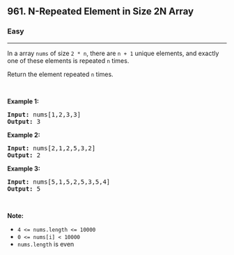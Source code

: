 <h2>961. N-Repeated Element in Size 2N Array</h2><h3>Easy</h3><hr><div><p>In a array <code>nums</code> of size <code>2 * n</code>, there are <code>n + 1</code> unique elements, and exactly one of these elements is repeated <code>n</code> times.</p>

<p>Return the element repeated <code>n</code> times.</p>

<p>&nbsp;</p>

<ol>
</ol>

<div>
<p><strong>Example 1:</strong></p>

<pre><strong>Input: </strong>nums<span id="example-input-1-1">[1,2,3,3]</span>
<strong>Output: </strong><span id="example-output-1">3</span>
</pre>

<div>
<p><strong>Example 2:</strong></p>

<pre><strong>Input: </strong>nums<span id="example-input-2-1">[2,1,2,5,3,2]</span>
<strong>Output: </strong><span id="example-output-2">2</span>
</pre>

<div>
<p><strong>Example 3:</strong></p>

<pre><strong>Input: </strong>nums<span id="example-input-3-1">[5,1,5,2,5,3,5,4]</span>
<strong>Output: </strong><span id="example-output-3">5</span>
</pre>

<p>&nbsp;</p>

<p><strong>Note:</strong></p>

<ul>
	<li><code>4 &lt;= nums.length &lt;= 10000</code></li>
	<li><code>0 &lt;= nums[i] &lt; 10000</code></li>
	<li><code>nums.length</code> is even</li>
</ul>
</div>
</div>
</div>
</div>